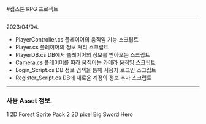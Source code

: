 #캡스톤 RPG 프로젝트

---    

2023/04/04.   

* PlayerController.cs 플레이어의 움직임 기능 스크립트
* Player.cs 플레이어의 정보 처리 스크립트
* PlayerDB.cs DB에서 플레이어의 정보를 받아오는 스크립트
* Camera.cs 플레이어를 따라 움직이는 카메라 움직임 스크립트
* Login_Script.cs DB 정보 검색을 통해 사용자 로그인 스크립트
* Register_Script.cs DB에 새로운 계정의 정보 추가 스크립트

---

### 사용 Asset 정보.   

1 2D Forest Sprite Pack
2 2D pixel Big Sword Hero
